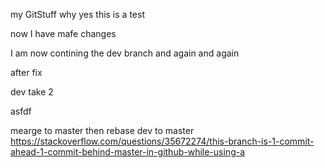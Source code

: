 my GitStuff
why yes this is a test


now I have mafe changes

I am now contining the dev branch 
and again 
and again 


after fix

dev take 2


asfdf

mearge to master then rebase dev to master https://stackoverflow.com/questions/35672274/this-branch-is-1-commit-ahead-1-commit-behind-master-in-github-while-using-a

